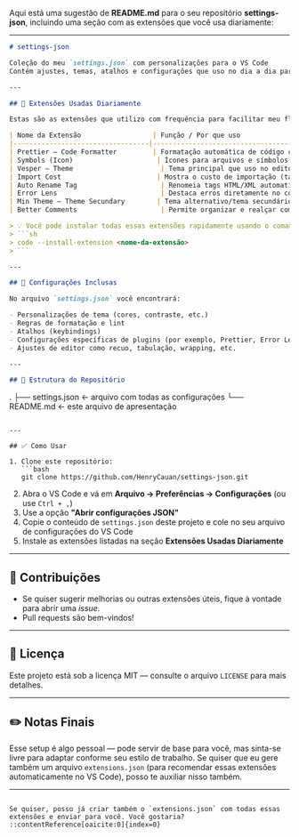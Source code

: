 Aqui está uma sugestão de **README.md** para o seu repositório **settings-json**, incluindo uma seção com as extensões que você usa diariamente:

---

````md
# settings-json

Coleção do meu `settings.json` com personalizações para o VS Code  
Contém ajustes, temas, atalhos e configurações que uso no dia a dia para manter foco e produtividade.

---

## 🧰 Extensões Usadas Diariamente

Estas são as extensões que utilizo com frequência para facilitar meu fluxo de trabalho:

| Nome da Extensão                  | Função / Por que uso                                 |
|----------------------------------|------------------------------------------------------|
| Prettier – Code Formatter         | Formatação automática de código conforme padrões     |
| Symbols (Icon)                     | Ícones para arquivos e símbolos no explorador         |
| Vesper – Theme                      | Tema principal que uso no editor                      |
| Import Cost                        | Mostra o custo de importação (tamanho)               |
| Auto Rename Tag                     | Renomeia tags HTML/XML automaticamente ao editar     |
| Error Lens                          | Destaca erros diretamente no código com estilo mais visível |
| Min Theme – Theme Secundary        | Tema alternativo/tema secundário para variação visual |
| Better Comments                     | Permite organizar e realçar comentários no código     |

> 💡 Você pode instalar todas essas extensões rapidamente usando o comando (coloque no terminal integrado do VS Code):  
> ```sh
> code --install-extension <nome-da-extensão>
> ```

---

## 🔧 Configurações Inclusas

No arquivo `settings.json` você encontrará:

- Personalizações de tema (cores, contraste, etc.)  
- Regras de formatação e lint  
- Atalhos (keybindings)  
- Configurações específicas de plugins (por exemplo, Prettier, Error Lens)  
- Ajustes de editor como recuo, tabulação, wrapping, etc.

---

## 📂 Estrutura do Repositório

````

.
├── settings.json     ← arquivo com todas as configurações
└── README.md         ← este arquivo de apresentação

````

---

## ✅ Como Usar

1. Clone este repositório:  
   ```bash
   git clone https://github.com/HenryCauan/settings-json.git
````

2. Abra o VS Code e vá em **Arquivo → Preferências → Configurações** (ou use `Ctrl + ,`)
3. Use a opção **"Abrir configurações JSON"**
4. Copie o conteúdo de `settings.json` deste projeto e cole no seu arquivo de configurações do VS Code
5. Instale as extensões listadas na seção **Extensões Usadas Diariamente**

---

## 📝 Contribuições

* Se quiser sugerir melhorias ou outras extensões úteis, fique à vontade para abrir uma *issue*.
* Pull requests são bem-vindos!

---

## 📄 Licença

Este projeto está sob a licença MIT — consulte o arquivo `LICENSE` para mais detalhes.

---

## ✏️ Notas Finais

Esse setup é algo pessoal — pode servir de base para você, mas sinta-se livre para adaptar conforme seu estilo de trabalho. Se quiser que eu gere também um arquivo `extensions.json` (para recomendar essas extensões automaticamente no VS Code), posso te auxiliar nisso também.

---

```

Se quiser, posso já criar também o `extensions.json` com todas essas extensões e enviar para você. Você gostaria?
::contentReference[oaicite:0]{index=0}
```
